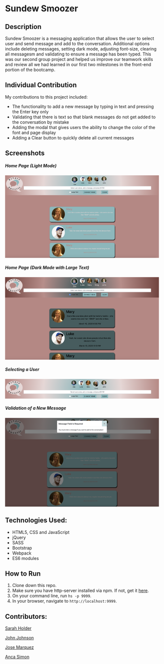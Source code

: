 # Sundew Smoozer

## Description
Sundew Smoozer is a messaging application that allows the user to select user and send message and add to the conversation. Additional options include deleting messages, setting dark mode, adjusting font-size, clearing all messagesm and validating to ensure a message has been typed.
This was our second group project and helped us improve our teamwork skills and review all we had learned in our first two milestones in the front-end portion of the bootcamp. 

## Individual Contribution
My contributions to this project included:
* The functionality to add a new message by typing in text and pressing the Enter key only
* Validating that there is text so that blank messages do not get added to the conversation by mistake
* Adding the modal that gives users the ability to change the color of the font and page display
* Adding a Clear button to quickly delete all current messages

## Screenshots

##### Home Page (Light Mode)
![Home Page - Light Mode](src/sundews-img/home_light_mode.png)

##### Home Page (Dark Mode with Large Text)
![Home Page - Dark Mode](src/sundews-img/home_dark_mode.png)

##### Selecting a User
![Select User](src/sundews-img/change_users.png)

##### Validation of a New Message
![Validation](src/sundews-img/validation.png)

## Technologies Used:
* HTML5, CSS and JavaScript
* jQuery
* SASS
* Bootstrap
* Webpack
* ES6 modules

## How to Run
1. Clone down this repo.
1. Make sure you have http-server installed via npm. If not, get it [here](https://www.npmjs.com/package/http-server).
1. On your command line, run `hs -p 9999`.
1. In your browser, navigate to `http://localhost:9999`.

## Contributors:
[Sarah Holder](https://github.com/sarahholder)

[John Johnson](https://github.com/John-Ryan-Johnson)

[Jose Marquez](https://github.com/Jmarquez8951)

[Anca Simon](https://github.com/ancasimon)


